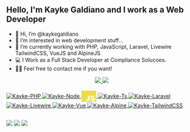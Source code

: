 ## Hello, I'm Kayke Galdiano and I work as a Web Developer

- 👋 Hi, I’m @kaykegaldiano
- 👀 I’m interested in web development stuff...
- 🌱 I’m currently working with PHP, JavaScript, Laravel, Livewire TailwindCSS, VueJS and AlpineJS
- 💻 I Work as a Full Stack Developer at Compliance Solucoes.
- 🙋‍♂️ Feel free to contact me if you want!

<div align="center">
  <a href="https://github.com/kaykegaldiano">
  <img height="180em" src="https://github-readme-stats.vercel.app/api?username=kaykegaldiano&show_icons=true&theme=dracula&include_all_commits=true&count_private=true"/>
  <img height="180em" src="https://github-readme-stats.vercel.app/api/top-langs/?username=kaykegaldiano&layout=compact&langs_count=7&theme=dracula"/>
</div>
<div style="display: inline_block"><br>
  <img align="center" alt="Kayke-PHP" title="PHP" height="30" width="40" src="https://cdn.jsdelivr.net/gh/devicons/devicon@latest/icons/php/php-original.svg" />
  <img align="center" alt="Kayke-Node" title="Node.js" height="30" width="40" src="https://cdn.jsdelivr.net/gh/devicons/devicon@latest/icons/nodejs/nodejs-original.svg" />
  <img align="center" alt="Kayke-Js" title="JavaScript" height="30" width="40" src="https://raw.githubusercontent.com/devicons/devicon/master/icons/javascript/javascript-plain.svg" />
  <img align="center" alt="Kayke-Ts" title="TypeScript" height="30" width="40" src="https://cdn.jsdelivr.net/gh/devicons/devicon@latest/icons/typescript/typescript-original.svg" />
  <img align="center" alt="Kayke-Laravel" title="Laravel" height="30" width="40" src="https://cdn.jsdelivr.net/gh/devicons/devicon@latest/icons/laravel/laravel-original.svg" />
  <img align="center" alt="Kayke-Livewire" title="Livewire" height="30" width="40" src="https://cdn.jsdelivr.net/gh/devicons/devicon@latest/icons/livewire/livewire-original.svg" />
  <img align="center" alt="Kayke-Vue" title="Vue.js" height="30" width="40" src="https://cdn.jsdelivr.net/gh/devicons/devicon/icons/vuejs/vuejs-original.svg" />
  <img align="center" alt="Kayke-Alpine" title="Alpine.js" height="30" width="40" src="https://cdn.jsdelivr.net/gh/devicons/devicon@latest/icons/alpinejs/alpinejs-original.svg" />
  <img align="center" alt="Kayke-TailwindCSS" title="TailwindCSS" height="30" width="40" src="https://cdn.jsdelivr.net/gh/devicons/devicon@latest/icons/tailwindcss/tailwindcss-original.svg" />
</div>
  
  ##
  
  <div>
  <a href="https://instagram.com/kaykegaldiano" target="_blank"><img src="https://img.shields.io/badge/-Instagram-%23E4405F?style=for-the-badge&logo=instagram&logoColor=white"></a>
  <a href="https://www.linkedin.com/in/kayke-g-a83b13113/" target="_blank"><img src="https://img.shields.io/badge/-LinkedIn-%230077B5?style=for-the-badge&logo=linkedin&logoColor=white"></a>
  <a href="mailto:kaykegaldiano@gmail.com" target="_blank"><img src="https://img.shields.io/badge/Gmail-D14836?style=for-the-badge&logo=gmail&logoColor=white" /></a>
  </div>
<!---
kaykegaldiano/kaykegaldiano is a ✨ special ✨ repository because its `README.md` (this file) appears on your GitHub profile.
You can click the Preview link to take a look at your changes.
--->
